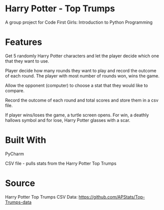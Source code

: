 # Harry Potter - Top Trumps
A group project for Code First Girls: Introduction to Python Programming

# Features
Get 5 randomly Harry Potter characters and let the player decide which one that they want to use.
  
Player decide how many rounds they want to play and record the outcome of each round. The player with most number
of rounds won, wins the game.

Allow the opponent (computer) to choose a stat that they would like to compare.

Record the outcome of each round and total scores and store them in a csv file.

If player wins/loses the game, a turtle screen opens. For win, a deathly hallows symbol and for lose, Harry Potter glasses with a scar.

# Built With

PyCharm

CSV file - pulls stats from the Harry Potter Top Trumps

# Source

Harry Potter Top Trumps CSV Data:
https://github.com/APStats/Top-Trumps-data
